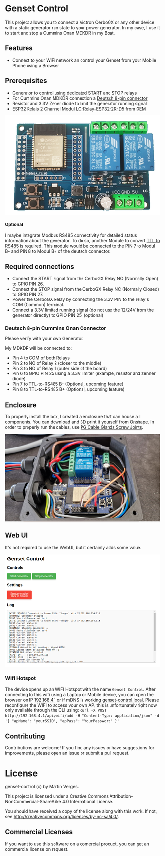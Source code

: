# Genset Control

This project allows you to connect a Victron CerboGX or any other device with a static generator run state to your power generator.
In my case, I use it to start and stop a Cummins Onan MDKDR in my Boat.

## Features

- Connect to your WiFi network an control your Genset from your Mobile Phone using a Browser

## Prerequisites

- Generator to control using dedicated START and STOP relays
- For Cummins Onan MDKDR connection a [Deutsch 8-pin connector](https://www.amazon.de/dp/B0CQR1GXSV)
- Resistor and 3.3V Zener diode to limit the generator running signal
- ESP32 Relais 2 Channel Modul [LC-Relay-ESP32-2R-D5](https://www.amazon.de/dp/B0CYSMFB49) from [OEM](http://www.chinalctech.com/cpzx/Programmer/Relay_Module/518.html)

![Picture of the 2 Channel Relais Board](docs/LC-Relay-ESP32-2R-D5.png)

#### Optional

I maybe integrate Modbus RS485 connectivity for detailed status information about the generator.
To do so, another Module to convert [TTL to RS485](https://www.amazon.de/dp/B09VGJCJKQ) is required.
This module would be connected to the PIN 7 to Modul B- and PIN 8 to Modul B+ of the deutsch connector.

## Required connections

- Connect the START signal from the CerboGX Relay NO (Normally Open) to GPIO PIN 26.
- Connect the STOP signal from the CerboGX Relay NC (Normally Closed) to GPIO PIN 27.
- Power the CerboGX Relay by connecting the 3.3V PIN to the relay's COM (Common) terminal.
- Connect a 3.3V limited running signal (do not use the 12/24V from the generator directly) to GPIO PIN 25. (optional)

### Deutsch 8-pin Cummins Onan Connector

Please verify with your own Generator.

My MDKDR will be connected to:
- Pin 4 to COM of both Relays
- Pin 2 to NO of Relay 2 (closer to the middle)
- Pin 3 to NO of Relay 1 (outer side of the board)
- Pin 6 to GPIO PIN 25 using a 3.3V limiter (example, resistor and zenner diode)
- Pin 7 to TTL-to-RS485 B- (Optional, upcoming feature)
- Pin 8 to TTL-to-RS485 B+ (Optional, upcoming feature)

## Enclosure

To properly install the box, I created a enclosure that can house all components.
You can download and 3D print it yourself from [Onshape](https://cad.onshape.com/documents/9c1b0201fdea620ef028474e/w/3ae20249731e816e0fa28480/e/1f0a333ff2bf13ef2d5e0742?renderMode=0&uiState=6760538337f4be1332ea191f).
In order to properly run the cables, use [PG Cable Glands Screw Joints](https://www.amazon.de/dp/B09MVL78VS).

![Everything installed in a box](docs/box.jpg)

## Web UI

It's not required to use the WebUI, but it certainly adds some value.

![Genset Control Web UI](docs/web-ui.png)

### Wifi Hotspot

The device opens up an WIFI Hotspot with the name `Genset Control`.
After connecting to this wifi using a Laptop or Mobile device, you can open the browser on IP [192.168.4.1](http://192.168.4.1) or if mDNS is working [genset-control.local](http://genset-control.local).
Please reconfigure the WIFI to access your own AP, this is unfortunately right now only available through the CLI using: `curl -X POST http://192.168.4.1/api/wifi/add -H "Content-Type: application/json" -d '{ "apName": "yourSSID", "apPass": "YourPassword" }'`

## Contributing

Contributions are welcome! If you find any issues or have suggestions for improvements, please open an issue or submit a pull request.

# License

genset-control (c) by Martin Verges.

This project is licensed under a Creative Commons Attribution-NonCommercial-ShareAlike 4.0 International License.

You should have received a copy of the license along with this work.
If not, see <http://creativecommons.org/licenses/by-nc-sa/4.0/>.

## Commercial Licenses 

If you want to use this software on a comercial product, you can get an commercial license on request.
